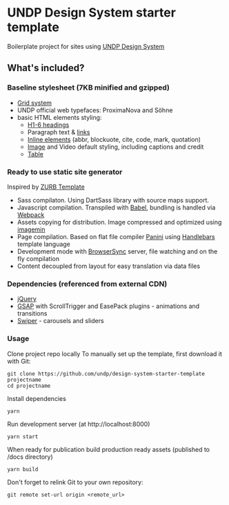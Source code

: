 # UNDP Design System starter template
Boilerplate project for sites using [UNDP Design System](https://design.undp.org)

## What's included?

### **Baseline stylesheet** (7KB minified and gzipped)
- [Grid system](https://design.undp.org/?path=/story/foundation-layout-grid--page)
- UNDP official web typefaces: ProximaNova and Söhne
- basic HTML elements styling:
  - [H1-6 headings](https://design.undp.org/?path=/story/foundation-typography-base-typography--headings)
  - Paragraph text & [links](https://design.undp.org/?path=/story/foundation-typography-links--links)
  - [Inline elements](https://design.undp.org/?path=/docs/foundation-typography-base-typography) (abbr, blockuote, cite, code, mark, quotation)
  - [Image](https://design.undp.org/?path=/story/foundation-images-image-with-credit-caption--image-with-credit-caption) and Video default styling, including captions and credit
  - [Table](https://design.undp.org/?path=/story/foundation-typography-table--table)

### **Ready to use static site generator**
Inspired by [ZURB Template](https://get.foundation/sites/docs/starter-projects.html#zurb-template)
- Sass compilaton. Using DartSass library with source maps support.
- Javascript compilation. Transpiled with [Babel](https://babeljs.io/), bundling is handled via [Webpack](https://webpack.js.org/)
- Assets copying for distribution. Image compressed and optimized using [imagemin](https://github.com/imagemin/imagemin)
- Page compilation. Based on flat file compiler [Panini](https://get.foundation/sites/docs/panini.html) using [Handlebars](https://handlebarsjs.com/) template language
- Development mode with [BrowserSync](https://browsersync.io/) server, file watching and on the fly compilation
- Content decoupled from layout for easy translation via data files

### Dependencies (referenced from external CDN)
- [jQuery](https://jquery.com/)
- [GSAP](https://greensock.com/gsap/) with ScrollTrigger and EasePack plugins - animations and transitions
- [Swiper](https://swiperjs.com/) - carousels and sliders

### **Usage**

Clone project repo locally
To manually set up the template, first download it with Git:
```
git clone https://github.com/undp/design-system-starter-template projectname
cd projectname
```

[comment]: # (Add Github repo authentication information.)
[comment]: # (Add `.npmrc` file to the project directory with following content, where `{PERSONAL_TOKEN}` is yor [Personal Authentication token]\(https://docs.github.com/en/authentication/keeping-your-account-and-data-secure/creating-a-personal-access-token#creating-a-personal-access-token-classic\) with at least **read:packages** permissions)
[comment]: # (```)
[comment]: # (//npm.pkg.github.com/:_authToken={PERSONAL_TOKEN})
[comment]: # (@undp:registry=https://npm.pkg.github.com)
[comment]: # (```)

Install dependencies
```
yarn
```

Run development server (at http://localhost:8000)
```
yarn start
```

When ready for publication build production ready assets (published to /docs directory)
```
yarn build
```

Don't forget to relink Git to your own repository:
```
git remote set-url origin <remote_url>
```
